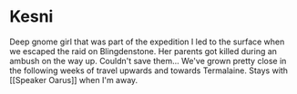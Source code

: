 # Kesni

Deep gnome girl that was part of the expedition I led to the surface when we escaped the raid on Blingdenstone. Her parents got killed during an ambush on the way up. Couldn't save them... We've grown pretty close in the following weeks of travel upwards and towards Termalaine. Stays with [[Speaker Oarus]] when I'm away.